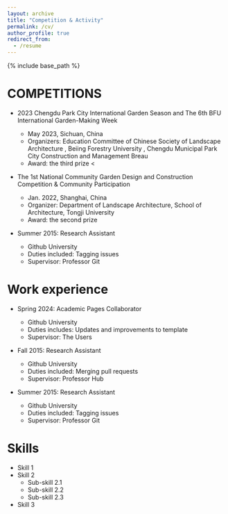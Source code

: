 ```yaml
---
layout: archive
title: "Competition & Activity"
permalink: /cv/
author_profile: true
redirect_from:
  - /resume
---
```


{% include base_path %}

COMPETITIONS
======
* 2023 Chengdu Park City International Garden Season and The 6th BFU International Garden-Making Week
  * May 2023, Sichuan, China
  * Organizers: Education Committee of Chinese Society of Landscape Architecture , Beiing Forestry University , Chengdu Municipal Park City Construction and Management Breau
  * Award: the third prize
    <

* The 1st National Community Garden Design and Construction Competition & Community Participation
  * Jan. 2022, Shanghai, China
  * Organizer: Department of Landscape Architecture, School of Architecture, Tongji University
  * Award: the second prize

* Summer 2015: Research Assistant
  * Github University
  * Duties included: Tagging issues
  * Supervisor: Professor Git

Work experience
======
* Spring 2024: Academic Pages Collaborator
  * Github University
  * Duties includes: Updates and improvements to template
  * Supervisor: The Users

* Fall 2015: Research Assistant
  * Github University
  * Duties included: Merging pull requests
  * Supervisor: Professor Hub

* Summer 2015: Research Assistant
  * Github University
  * Duties included: Tagging issues
  * Supervisor: Professor Git
  
Skills
======
* Skill 1
* Skill 2
  * Sub-skill 2.1
  * Sub-skill 2.2
  * Sub-skill 2.3
* Skill 3

